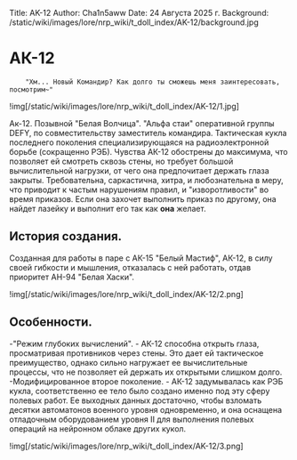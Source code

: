 Title: AK-12
Author: Cha1n5aww
Date: 24 Августа 2025 г.
Background: /static/wiki/images/lore/nrp_wiki/t_doll_index/AK-12/background.jpg

# АК-12
```
	"Хм... Новый Командир? Как долго ты сможешь меня заинтересовать, посмотрим~"
```

!img[/static/wiki/images/lore/nrp_wiki/t_doll_index/AK-12/1.jpg]

Ак-12. Позывной "Белая Волчица". "Альфа стаи" оперативной группы DEFY, по совместительству заместитель командира. Тактическая кукла последнего поколения специализирующаяся на радиоэлектронной борьбе (сокращенно РЭБ). Чувства АК-12 обострены до максимума, что позволяет ей смотреть сквозь стены, но требует большой вычислительной нагрузки, от чего она предпочитает держать глаза закрыты. Требовательна, саркастична, хитра, и любознательна в меру, что приводит к частым нарушениям правил, и "изворотливости" во время приказов. Если она захочет выполнить приказ по другому, она найдет лазейку и выполнит его так как **она** желает.

## История создания.
Созданная для работы в паре с АК-15 "Белый Мастиф", АК-12, в силу своей гибкости и мышления, отказалась с ней работать, отдав приоритет АН-94 "Белая Хаски".

!img[/static/wiki/images/lore/nrp_wiki/t_doll_index/AK-12/2.png]

## Особенности.
-"Режим глубоких вычислений". - АК-12 способна открыть глаза, просматривая противников через стены. Это дает ей тактическое преимущество, однако сильно нагружает ее вычислительные процессы, что не позволяет ей держать их открытыми слишком долго.
-Модифицированное второе поколение. - АК-12 задумывалась как РЭБ кукла, соответственно ее тело было создано именно под эту сферу полевых работ. Ее выходных данных достаточно, чтобы взломать десятки автоматонов военного уровня одновременно, и она оснащена отладочным оборудованием уровня II для выполнения полевых операций на нейронном облаке других кукол.

!img[/static/wiki/images/lore/nrp_wiki/t_doll_index/AK-12/3.png]
